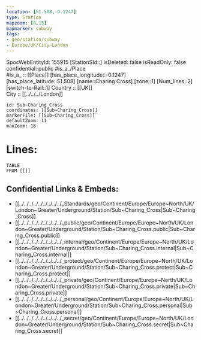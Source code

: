 ```yaml
---
location: [51.508,-0.1247] 
type: Station 
mapzoom: [8,15] 
mapmarker: subway 
tags:
- geo/station/subway
- Europe/UK/City~London
---
```

SpocWebEntityId: 155915
[StationSId::] 
isDeleted: false
isReadOnly: false
confidential: public
#is_a_/Place  
#is_a_ :: [[Place]] 
[has_place_longitude::-0.1247] 
[has_place_latitude::51.508] 
[name::Charing Cross] 
[zone::1] 
[Num_lines::2] 
[switch-to-Rail::1] 
Country :: [[UK]]  
City :: [[../../../London]]  


```leaflet
id: Sub~Charing_Cross
coordinates: [[Sub~Charing_Cross]] 
markerFile: [[Sub~Charing_Cross]] 
defaultZoom: 11 
maxZoom: 18
```


# Lines: 
```dataview
TABLE 
FROM [[]] 
```

## Confidential Links & Embeds: 
- [[../../../../../../../../../_Standards/geo/Continent/Europe/Europe~North/UK/London~Greater/Underground/Station/Sub~Charing_Cross|Sub~Charing_Cross]] 
- [[../../../../../../../../../_public/geo/Continent/Europe/Europe~North/UK/London~Greater/Underground/Station/Sub~Charing_Cross.public|Sub~Charing_Cross.public]] 
- [[../../../../../../../../../_internal/geo/Continent/Europe/Europe~North/UK/London~Greater/Underground/Station/Sub~Charing_Cross.internal|Sub~Charing_Cross.internal]] 
- [[../../../../../../../../../_protect/geo/Continent/Europe/Europe~North/UK/London~Greater/Underground/Station/Sub~Charing_Cross.protect|Sub~Charing_Cross.protect]] 
- [[../../../../../../../../../_private/geo/Continent/Europe/Europe~North/UK/London~Greater/Underground/Station/Sub~Charing_Cross.private|Sub~Charing_Cross.private]] 
- [[../../../../../../../../../_personal/geo/Continent/Europe/Europe~North/UK/London~Greater/Underground/Station/Sub~Charing_Cross.personal|Sub~Charing_Cross.personal]] 
- [[../../../../../../../../../_secret/geo/Continent/Europe/Europe~North/UK/London~Greater/Underground/Station/Sub~Charing_Cross.secret|Sub~Charing_Cross.secret]] 
